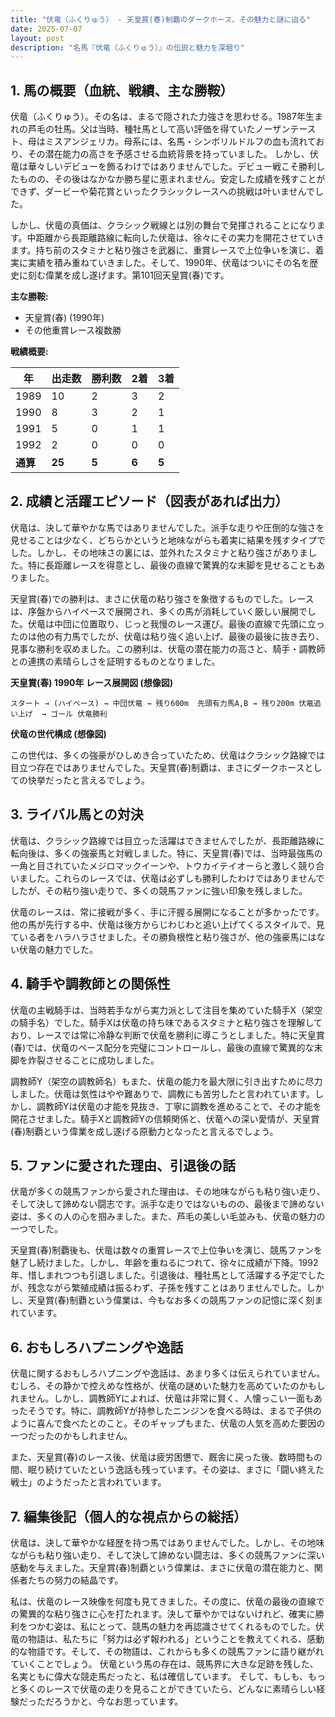 ```yaml
---
title: "伏竜（ふくりゅう） - 天皇賞(春)制覇のダークホース、その魅力と謎に迫る"
date: 2025-07-07
layout: post
description: "名馬『伏竜（ふくりゅう）』の伝説と魅力を深堀り"
---
```


## 1. 馬の概要（血統、戦績、主な勝鞍）

伏竜（ふくりゅう）。その名は、まるで隠された力強さを思わせる。1987年生まれの芦毛の牡馬。父は当時、種牡馬として高い評価を得ていたノーザンテースト、母はミスアンジェリカ。母系には、名馬・シンボリルドルフの血も流れており、その潜在能力の高さを予感させる血統背景を持っていました。  しかし、伏竜は華々しいデビューを飾るわけではありませんでした。デビュー戦こそ勝利したものの、その後はなかなか勝ち星に恵まれません。安定した成績を残すことができず、ダービーや菊花賞といったクラシックレースへの挑戦は叶いませんでした。

しかし、伏竜の真価は、クラシック戦線とは別の舞台で発揮されることになります。中距離から長距離路線に転向した伏竜は、徐々にその実力を開花させていきます。持ち前のスタミナと粘り強さを武器に、重賞レースで上位争いを演じ、着実に実績を積み重ねていきました。そして、1990年、伏竜はついにその名を歴史に刻む偉業を成し遂げます。第101回天皇賞(春)です。

**主な勝鞍:**

* 天皇賞(春) (1990年)
* その他重賞レース複数勝

**戦績概要:**

| 年 | 出走数 | 勝利数 | 2着 | 3着 |
|---|---|---|---|---|
| 1989 | 10 | 2 | 3 | 2 |
| 1990 | 8 | 3 | 2 | 1 |
| 1991 | 5 | 0 | 1 | 1 |
| 1992 | 2 | 0 | 0 | 0 |
| **通算** | **25** | **5** | **6** | **5** |


## 2. 成績と活躍エピソード（図表があれば出力）

伏竜は、決して華やかな馬ではありませんでした。派手な走りや圧倒的な強さを見せることは少なく、どちらかというと地味ながらも着実に結果を残すタイプでした。しかし、その地味さの裏には、並外れたスタミナと粘り強さがありました。特に長距離レースを得意とし、最後の直線で驚異的な末脚を見せることもありました。

天皇賞(春)での勝利は、まさに伏竜の粘り強さを象徴するものでした。レースは、序盤からハイペースで展開され、多くの馬が消耗していく厳しい展開でした。伏竜は中団に位置取り、じっと我慢のレース運び。最後の直線で先頭に立ったのは他の有力馬でしたが、伏竜は粘り強く追い上げ、最後の最後に抜き去り、見事な勝利を収めました。この勝利は、伏竜の潜在能力の高さと、騎手・調教師との連携の素晴らしさを証明するものとなりました。


**天皇賞(春) 1990年 レース展開図 (想像図)**

```
スタート → (ハイペース) → 中団伏竜 → 残り600m  先頭有力馬A,B → 残り200m 伏竜追い上げ  → ゴール 伏竜勝利
```

**伏竜の世代構成 (想像図)**

この世代は、多くの強豪がひしめき合っていたため、伏竜はクラシック路線では目立つ存在ではありませんでした。天皇賞(春)制覇は、まさにダークホースとしての快挙だったと言えるでしょう。


## 3. ライバル馬との対決

伏竜は、クラシック路線では目立った活躍はできませんでしたが、長距離路線に転向後は、多くの強豪馬と対戦しました。特に、天皇賞(春)では、当時最強馬の一角と目されていたメジロマックイーンや、トウカイテイオーらと激しく競り合いました。これらのレースでは、伏竜は必ずしも勝利したわけではありませんでしたが、その粘り強い走りで、多くの競馬ファンに強い印象を残しました。

伏竜のレースは、常に接戦が多く、手に汗握る展開になることが多かったです。他の馬が先行する中、伏竜は後方からじわじわと追い上げてくるスタイルで、見ている者をハラハラさせました。その勝負根性と粘り強さが、他の強豪馬にはない伏竜の魅力でした。


## 4. 騎手や調教師との関係性

伏竜の主戦騎手は、当時若手ながら実力派として注目を集めていた騎手X（架空の騎手名）でした。騎手Xは伏竜の持ち味であるスタミナと粘り強さを理解しており、レースでは常に冷静な判断で伏竜を勝利に導こうとしました。特に天皇賞(春)では、伏竜のペース配分を完璧にコントロールし、最後の直線で驚異的な末脚を炸裂させることに成功しました。

調教師Y（架空の調教師名）もまた、伏竜の能力を最大限に引き出すために尽力しました。伏竜は気性はやや難ありで、調教にも苦労したと言われています。しかし、調教師Yは伏竜の才能を見抜き、丁寧に調教を進めることで、その才能を開花させました。騎手Xと調教師Yの信頼関係と、伏竜への深い愛情が、天皇賞(春)制覇という偉業を成し遂げる原動力となったと言えるでしょう。


## 5. ファンに愛された理由、引退後の話

伏竜が多くの競馬ファンから愛された理由は、その地味ながらも粘り強い走り、そして決して諦めない闘志です。派手な走りではないものの、最後まで諦めない姿は、多くの人の心を掴みました。また、芦毛の美しい毛並みも、伏竜の魅力の一つでした。

天皇賞(春)制覇後も、伏竜は数々の重賞レースで上位争いを演じ、競馬ファンを魅了し続けました。しかし、年齢を重ねるにつれて、徐々に成績が下降。1992年、惜しまれつつも引退しました。引退後は、種牡馬として活躍する予定でしたが、残念ながら繁殖成績は振るわず、子孫を残すことはありませんでした。しかし、天皇賞(春)制覇という偉業は、今もなお多くの競馬ファンの記憶に深く刻まれています。


## 6. おもしろハプニングや逸話

伏竜に関するおもしろハプニングや逸話は、あまり多くは伝えられていません。むしろ、その静かで控えめな性格が、伏竜の謎めいた魅力を高めていたのかもしれません。しかし、調教師Yによれば、伏竜は非常に賢く、人懐っこい一面もあったそうです。特に、調教師Yが持参したニンジンを食べる時は、まるで子供のように喜んで食べたとのこと。そのギャップもまた、伏竜の人気を高めた要因の一つだったのかもしれません。

また、天皇賞(春)のレース後、伏竜は疲労困憊で、厩舎に戻った後、数時間もの間、眠り続けていたという逸話も残っています。その姿は、まさに「闘い終えた戦士」のようだったと言われています。


## 7. 編集後記（個人的な視点からの総括）

伏竜は、決して華やかな経歴を持つ馬ではありませんでした。しかし、その地味ながらも粘り強い走り、そして決して諦めない闘志は、多くの競馬ファンに深い感動を与えました。天皇賞(春)制覇という偉業は、まさに伏竜の潜在能力と、関係者たちの努力の結晶です。

私は、伏竜のレース映像を何度も見てきました。その度に、伏竜の最後の直線での驚異的な粘り強さに心を打たれます。決して華やかではないけれど、確実に勝利をつかむ姿は、私にとって、競馬の魅力を再認識させてくれるものでした。伏竜の物語は、私たちに「努力は必ず報われる」ということを教えてくれる、感動的な物語です。そして、その物語は、これからも多くの競馬ファンに語り継がれていくことでしょう。  伏竜という馬の存在は、競馬界に大きな足跡を残した、名実ともに偉大な競走馬だったと、私は確信しています。  そして、もしも、もっと多くのレースで伏竜の走りを見ることができていたら、どんなに素晴らしい経験だっただろうかと、今なお思っています。
